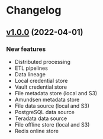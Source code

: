 # Changelog

## [v1.0.0](https://github.com/metastore-developers/metastore/releases/tag/v1.0.0) (2022-04-01)

### New features

- Distributed processing
- ETL pipelines
- Data lineage
- Local credential store
- Vault credential store
- File metadata store (local and S3)
- Amundsen metadata store
- File data source (local and S3)
- PostgreSQL data source
- Teradata data source
- File offline store (local and S3)
- Redis online store
